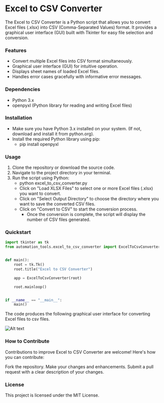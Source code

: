 # Excel to CSV Converter
The Excel to CSV Converter is a Python script that allows you to convert Excel files (.xlsx) into CSV (Comma-Separated Values) format. It provides a graphical user interface (GUI) built with Tkinter for easy file selection and conversion.

### Features
* Convert multiple Excel files into CSV format simultaneously. 
* Graphical user interface (GUI) for intuitive operation.
* Displays sheet names of loaded Excel files.
* Handles error cases gracefully with informative error messages.
### Dependencies
* Python 3.x
* openpyxl (Python library for reading and writing Excel files)

### Installation
* Make sure you have Python 3.x installed on your system. (If not, download and install it from python.org).
* Install the required Python library using pip:
  * pip install openpyxl
  

### Usage
  1. Clone the repository or download the source code.
  2. Navigate to the project directory in your terminal.
  3. Run the script using Python:
     * python excel_to_csv_converter.py
     * Click on "Load XLSX Files" to select one or more Excel files (.xlsx) you want to convert.
     * Click on "Select Output Directory" to choose the directory where you want to save the converted CSV files.
     * Click on "Convert to CSV" to start the conversion process.
       * Once the conversion is complete, the script will display the number of CSV files generated.
       
### Quickstart

```python
import tkinter as tk
from automation_tools.excel_to_csv_converter import ExcelToCsvConverter


def main():
    root = tk.Tk()
    root.title("Excel to CSV Converter")

    app = ExcelToCsvConverter(root)

    root.mainloop()


if __name__ == "__main__":
    main()
```

The code produces the following graphical user interface for converting Excel files to csv files.

![Alt text](https://raw.githubusercontent.com/sportyomar/automation_tools/main/image.png?token=GHSAT0AAAAAACQQW5QEJKVUMTGGDMVDEMMUZQOHUQQ)

### How to Contribute
Contributions to improve Excel to CSV Converter are welcome! Here's how you can contribute:

Fork the repository.
Make your changes and enhancements.
Submit a pull request with a clear description of your changes.

### License
This project is licensed under the MIT License.
